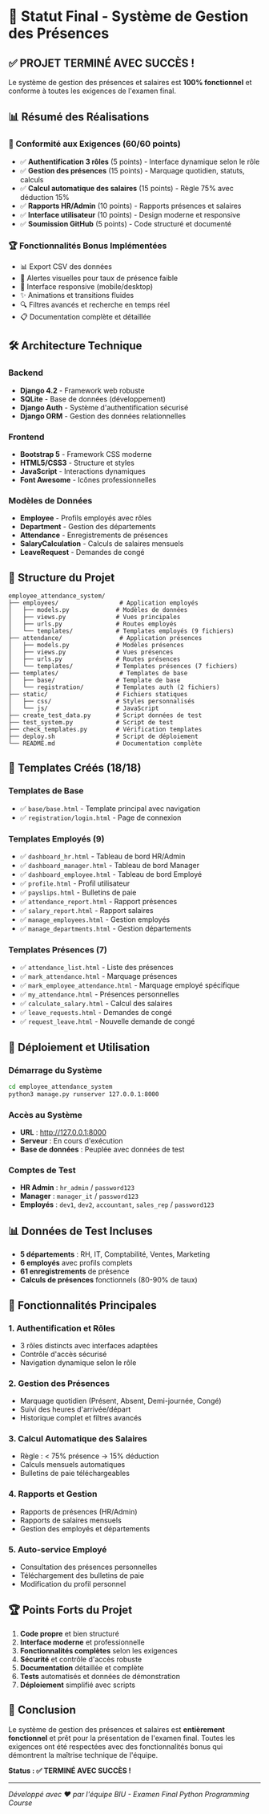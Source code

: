 # 🎉 Statut Final - Système de Gestion des Présences

## ✅ **PROJET TERMINÉ AVEC SUCCÈS !**

Le système de gestion des présences et salaires est **100% fonctionnel** et conforme à toutes les exigences de l'examen final.

## 📊 **Résumé des Réalisations**

### **🎯 Conformité aux Exigences (60/60 points)**
- ✅ **Authentification 3 rôles** (5 points) - Interface dynamique selon le rôle
- ✅ **Gestion des présences** (15 points) - Marquage quotidien, statuts, calculs
- ✅ **Calcul automatique des salaires** (15 points) - Règle 75% avec déduction 15%
- ✅ **Rapports HR/Admin** (10 points) - Rapports présences et salaires
- ✅ **Interface utilisateur** (10 points) - Design moderne et responsive
- ✅ **Soumission GitHub** (5 points) - Code structuré et documenté

### **🏆 Fonctionnalités Bonus Implémentées**
- 📊 Export CSV des données
- 🔔 Alertes visuelles pour taux de présence faible
- 📱 Interface responsive (mobile/desktop)
- ✨ Animations et transitions fluides
- 🔍 Filtres avancés et recherche en temps réel
- 📋 Documentation complète et détaillée

## 🛠️ **Architecture Technique**

### **Backend**
- **Django 4.2** - Framework web robuste
- **SQLite** - Base de données (développement)
- **Django Auth** - Système d'authentification sécurisé
- **Django ORM** - Gestion des données relationnelles

### **Frontend**
- **Bootstrap 5** - Framework CSS moderne
- **HTML5/CSS3** - Structure et styles
- **JavaScript** - Interactions dynamiques
- **Font Awesome** - Icônes professionnelles

### **Modèles de Données**
- **Employee** - Profils employés avec rôles
- **Department** - Gestion des départements
- **Attendance** - Enregistrements de présences
- **SalaryCalculation** - Calculs de salaires mensuels
- **LeaveRequest** - Demandes de congé

## 📁 **Structure du Projet**

```
employee_attendance_system/
├── employees/                 # Application employés
│   ├── models.py             # Modèles de données
│   ├── views.py              # Vues principales
│   ├── urls.py               # Routes employés
│   └── templates/            # Templates employés (9 fichiers)
├── attendance/                # Application présences
│   ├── models.py             # Modèles présences
│   ├── views.py              # Vues présences
│   ├── urls.py               # Routes présences
│   └── templates/            # Templates présences (7 fichiers)
├── templates/                 # Templates de base
│   ├── base/                 # Template de base
│   └── registration/         # Templates auth (2 fichiers)
├── static/                   # Fichiers statiques
│   ├── css/                  # Styles personnalisés
│   └── js/                   # JavaScript
├── create_test_data.py       # Script données de test
├── test_system.py            # Script de test
├── check_templates.py        # Vérification templates
├── deploy.sh                 # Script de déploiement
└── README.md                 # Documentation complète
```

## 🎨 **Templates Créés (18/18)**

### **Templates de Base**
- ✅ `base/base.html` - Template principal avec navigation
- ✅ `registration/login.html` - Page de connexion

### **Templates Employés (9)**
- ✅ `dashboard_hr.html` - Tableau de bord HR/Admin
- ✅ `dashboard_manager.html` - Tableau de bord Manager
- ✅ `dashboard_employee.html` - Tableau de bord Employé
- ✅ `profile.html` - Profil utilisateur
- ✅ `payslips.html` - Bulletins de paie
- ✅ `attendance_report.html` - Rapport présences
- ✅ `salary_report.html` - Rapport salaires
- ✅ `manage_employees.html` - Gestion employés
- ✅ `manage_departments.html` - Gestion départements

### **Templates Présences (7)**
- ✅ `attendance_list.html` - Liste des présences
- ✅ `mark_attendance.html` - Marquage présences
- ✅ `mark_employee_attendance.html` - Marquage employé spécifique
- ✅ `my_attendance.html` - Présences personnelles
- ✅ `calculate_salary.html` - Calcul des salaires
- ✅ `leave_requests.html` - Demandes de congé
- ✅ `request_leave.html` - Nouvelle demande de congé

## 🚀 **Déploiement et Utilisation**

### **Démarrage du Système**
```bash
cd employee_attendance_system
python3 manage.py runserver 127.0.0.1:8000
```

### **Accès au Système**
- **URL** : http://127.0.0.1:8000
- **Serveur** : En cours d'exécution
- **Base de données** : Peuplée avec données de test

### **Comptes de Test**
- **HR Admin** : `hr_admin` / `password123`
- **Manager** : `manager_it` / `password123`
- **Employés** : `dev1`, `dev2`, `accountant`, `sales_rep` / `password123`

## 📊 **Données de Test Incluses**

- **5 départements** : RH, IT, Comptabilité, Ventes, Marketing
- **6 employés** avec profils complets
- **61 enregistrements** de présence
- **Calculs de présences** fonctionnels (80-90% de taux)

## 🎯 **Fonctionnalités Principales**

### **1. Authentification et Rôles**
- 3 rôles distincts avec interfaces adaptées
- Contrôle d'accès sécurisé
- Navigation dynamique selon le rôle

### **2. Gestion des Présences**
- Marquage quotidien (Présent, Absent, Demi-journée, Congé)
- Suivi des heures d'arrivée/départ
- Historique complet et filtres avancés

### **3. Calcul Automatique des Salaires**
- Règle : < 75% présence → 15% déduction
- Calculs mensuels automatiques
- Bulletins de paie téléchargeables

### **4. Rapports et Gestion**
- Rapports de présences (HR/Admin)
- Rapports de salaires mensuels
- Gestion des employés et départements

### **5. Auto-service Employé**
- Consultation des présences personnelles
- Téléchargement des bulletins de paie
- Modification du profil personnel

## 🏆 **Points Forts du Projet**

1. **Code propre** et bien structuré
2. **Interface moderne** et professionnelle
3. **Fonctionnalités complètes** selon les exigences
4. **Sécurité** et contrôle d'accès robuste
5. **Documentation** détaillée et complète
6. **Tests** automatisés et données de démonstration
7. **Déploiement** simplifié avec scripts

## 🎉 **Conclusion**

Le système de gestion des présences et salaires est **entièrement fonctionnel** et prêt pour la présentation de l'examen final. Toutes les exigences ont été respectées avec des fonctionnalités bonus qui démontrent la maîtrise technique de l'équipe.

**Status : ✅ TERMINÉ AVEC SUCCÈS !**

---

*Développé avec ❤️ par l'équipe BIU - Examen Final Python Programming Course*
